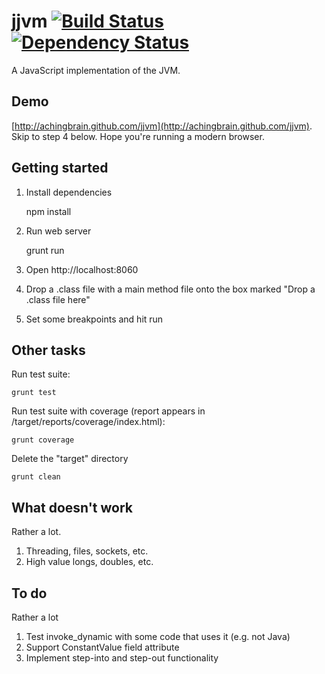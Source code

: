 jjvm [![Build Status](https://travis-ci.org/achingbrain/jjvm.png)](https://travis-ci.org/achingbrain/jjvm) [![Dependency Status](https://david-dm.org/achingbrain/jjvm.png)](https://david-dm.org/achingbrain/jjvm)
=====

A JavaScript implementation of the JVM.

Demo
-----

[http://achingbrain.github.com/jjvm](http://achingbrain.github.com/jjvm).  Skip to step 4 below.  Hope you're running a modern browser.

Getting started
-----

1. Install dependencies

	npm install

2. Run web server

	grunt run

3. Open http://localhost:8060
4. Drop a .class file with a main method file onto the box marked "Drop a .class file here"
5. Set some breakpoints and hit run

Other tasks
----

Run test suite:

	grunt test

Run test suite with coverage (report appears in /target/reports/coverage/index.html):

	grunt coverage

Delete the "target" directory

	grunt clean

What doesn't work
----

Rather a lot.

1. Threading, files, sockets, etc.
2. High value longs, doubles, etc.

To do
----

Rather a lot

1. Test invoke_dynamic with some code that uses it (e.g. not Java)
2. Support ConstantValue field attribute
3. Implement step-into and step-out functionality